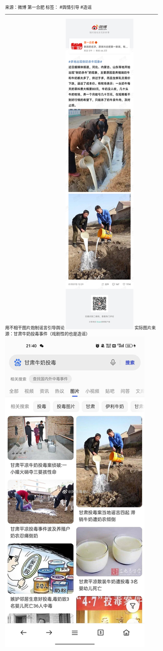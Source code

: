 来源：微博 第一合肥
标签： #舆情引导  #造谣 
***
用不相干图片炮制谣言引导舆论
[![4855251986025751.jpg](https://raw.githubusercontent.com/bluntvoice/mypic/main/4855251986025751.jpg)](https://raw.githubusercontent.com/bluntvoice/mypic/main/4855251986025751.jpg)
实际图片来源：甘肃牛奶投毒事件（戏剧性的也是造谣）
[![IMG_20230110_145218_937.jpg](https://raw.githubusercontent.com/bluntvoice/mypic/main/IMG_20230110_145218_937.jpg)](https://raw.githubusercontent.com/bluntvoice/mypic/main/IMG_20230110_145218_937.jpg)